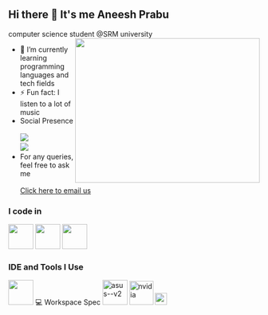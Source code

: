 ## Hi there 👋 It's me Aneesh Prabu

computer science student @SRM university
<img align="right" width="370" height="290" src="https://i.pinimg.com/originals/47/f0/34/47f0342cec72b800463bf003eac1257e.gif">                                               
- 🌱 I’m currently learning programming languages and tech fields
- ⚡ Fun fact: I listen to a lot of music
- Social Presence
<br />  <br /> [<img src="https://img.shields.io/badge/LinkedIn-0077B5?style=for-the-badge&logo=linkedin&logoColor=white" />](https://www.linkedin.com/in/aneeshprabu2510/) <br/> [<img src="https://img.shields.io/badge/instagram-d62976?style=for-the-badge&logo=instagram&logoColor=white" />](https://www.instagram.com/aneeshhhh_____/)
- For any queries, feel free to ask me
 <br /> <br /> <a href="aneeshprabu2510@gmail.com">Click here to email us</a>
### I code in
<img height="50" width="50" src="https://img.icons8.com/color/48/000000/c-programming.png" /> <img height="50" width="50" src="https://img.icons8.com/color/48/000000/c-plus-plus-logo.png" /> <img height="50" width="50" src="https://img.icons8.com/color/48/000000/java-coffee-cup-logo.png" />
### IDE and Tools I Use
<img height="50" width="50" src="https://img.icons8.com/color/48/000000/visual-studio-code-2019.png"/> 
 💻 Workspace Spec
<img width="50" height="50" src="https://img.icons8.com/nolan/50/asus--v2.png" alt="asus--v2"/> <img width="48" height="48" src="https://img.icons8.com/color/48/nvidia.png" alt="nvidia"/>  <img width="24" height="24" src="https://img.icons8.com/external-tal-revivo-shadow-tal-revivo/24/external-intel-corporation-an-american-multinational-corporation-and-technology-company-logo-shadow-tal-revivo.png" alt="external-intel-corporation-an-american-multinational-corporation-and-technology-company-logo-shadow-tal-revivo"/>



<!--
**Aneesh2510/Aneesh2510** is a ✨ _special_ ✨ repository because its `README.md` (this file) appears on your GitHub profile.

Here are some ideas to get you started:

- 🔭 I’m currently working on ...
- 🌱 I’m currently learning ...
- 👯 I’m looking to collaborate on ...
- 🤔 I’m looking for help with ...
- 💬 Ask me about ...
- 📫 How to reach me: ...
- 😄 Pronouns: ...
- ⚡ Fun fact: ...
-->
